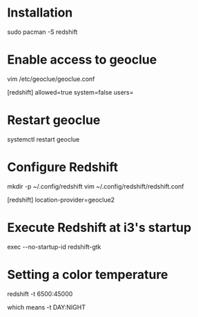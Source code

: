 # Installation

sudo pacman -S redshift

# Enable access to geoclue

vim /etc/geoclue/geoclue.conf

[redshift]
allowed=true
system=false
users=

# Restart geoclue

systemctl restart geoclue

# Configure Redshift

mkdir -p ~/.config/redshift
vim ~/.config/redshift/redshift.conf

[redshift]
location-provider=geoclue2

# Execute Redshift at i3's startup

exec --no-startup-id redshift-gtk

# Setting a color temperature

redshift -t 6500:45000

which means -t DAY:NIGHT
